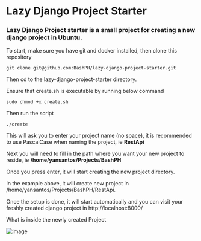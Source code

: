 # Lazy Django Project Starter

### Lazy Django Project starter is a small project for creating a new django project in Ubuntu.

To start, make sure you have git and docker installed, then clone this repository 

```shell
git clone git@github.com:BashPH/lazy-django-project-starter.git
```
Then cd to the lazy-django-project-starter directory.

Ensure that create.sh is executable by running below command

```shell
sudo chmod +x create.sh
```

Then run the script

```shell
./create
```

This will ask you to enter your project name (no space), it is recommended to use PascalCase when naming the project, ie **RestApi**

Next you will need to fill in the path where you want your new project to reside, ie **/home/yansantos/Projects/BashPH**

Once you press enter, it will start creating the new project directory.

In the example above, it will create new project in /home/yansantos/Projects/BashPH/RestApi.

Once the setup is done, it will start automatically and you can visit your freshly created django project in http://localhost:8000/

What is inside the newly created Project

![image](https://user-images.githubusercontent.com/34324691/163565468-1b23af97-90b2-46a6-922f-97f04689718a.png)


